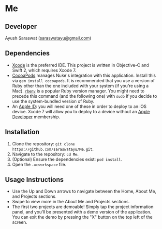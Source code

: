 # Me

## Developer

Ayush Saraswat (<saraswatayu@gmail.com>)

## Dependencies

- [Xcode](https://developer.apple.com/xcode/) is the preferred IDE. This project is written in Objective-C and Swift 2, which requires Xcode 7.
- [CocoaPods](https://cocoapods.org) manages Nuke's integration with this application. Install this via `gem install cocoapods`. It is recommended that you use a version of Ruby other than the one included with your system (if you're using a Mac). [`rbenv`](https://github.com/sstephenson/rbenv) is a popular Ruby version manager. You might need to precede this command (and the following one) with `sudo` if you decide to use the system-bundled version of Ruby.
- An [Apple ID](https://appleid.apple.com): you will need one of these in order to deploy to an iOS device. Xcode 7 will allow you to deploy to a device without an [Apple Developer](https://developer.apple.com) membership. 

## Installation

1. Clone the repository: `git clone https://github.com/saraswatayu/Me.git`.
2. Navigate to the repository: `cd Me`.
3. (Optional) Ensure the dependencies exist: `pod install`.
4. Open the `.xcworkspace` file.

## Usage Instructions

- Use the Up and Down arrows to navigate between the Home, About Me, and Projects sections. 
- Swipe to view more in the About Me and Projects sections.
- The first two projects are demoable! Simply tap the project information panel, and you'll be presented with a demo version of the application. You can exit the demo by pressing the "X" button on the top left of the screen.